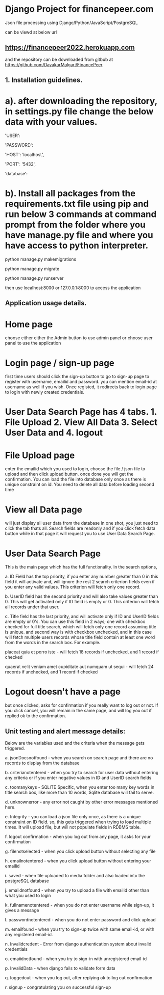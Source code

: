 # Django Project for financepeer.com

Json file processing using Django/Python/JavaScript/PostgreSQL 

can be viewd at below url 

## https://financepeer2022.herokuapp.com
and the repository can be downloaded from gitbub at https://github.com/DayakarMalgari/FinancePeer

## 1. Installation guidelines.
# a). after downloading the repository, in settings.py file change the below data with your values.
 'USER': 

 'PASSWORD':

 'HOST': 'localhost',

 'PORT': '5432',

 'database':

 
# b). Install all packages from the requirements.txt file using pip and run below 3 commands at command prompt from the folder where you have manage.py file and where you have access to python interpreter.
     
 python manage.py makemigrations

 python manage.py migrate

 python manage.py runserver

 then use localhost:8000 or 127.0.0.1:8000 to access the application

## Application usage details.
# Home page
  choose either either the Admin button to use admin panel or choose user panel to use the application
# Login page / sign-up page
  first time users should click the sign-up button to go to sign-up page to register with username, emailid and password.
  you can mention email-id at username as well if you wish.
   Once registed, it redirects back to login page to login with newly created credentials.
# User Data Search Page has 4 tabs. 1. File Upload 2. View All Data 3. Select User Data    and 4. logout 
# File Upload page
 enter the emailid which you used to login, choose the file / json file to upload and then click upload button.
 once done you will get the confirmation. You can load the file into database only once as there is unique constraint on id.
 You need to delete all data before loading second time
# View all Data page
 will just display all user data from the database in one shot, you just need to click the tab thats all.
 Search fields are readonly and if you click fetch data button while in that page it will request you to use User Data Search Page.
# User Data Search Page
  This is the main page which has the full functionality. In the search options,

  a. ID Field has the top priority, if you enter any number greater than 0 in this field it will activate and, 
  will ignore the rest 2 search criterion fields even if you enter any valid values. This criterion will fetch only one record.

  b. UserID field has the second priority and will also take values greater than 0. This will get activated only if ID field is empty or 0. This criterion will fetch all records under that user.

  c. Title field has the last priority, and will activate only if ID and UserID fields are empty or 0's.
  You can use this field in 2 ways; one with checkbox checked for full title search, which will fetch only one record assuming title is unique.
  and second way is with checkbox unchecked, and in this case will fetch multiple users records whose title field contain at least one word from
  the words in the search box. For example.

  placeat quia et porro iste                                - will fetch 18 records if unchecked, and 1 record if checked

  quaerat velit veniam amet cupiditate aut numquam ut sequi - will fetch 24 records if unchecked, and 1 record if checked

# Logout doesn't have a page
  but once clicked, asks for confirmation if you really want to log out or not. 
  If you click cancel, you will remain in the same page, and will log you out if replied ok to the confirmation.


## Unit testing and alert message details:
Below are the variables used and the criteria when the message gets triggered.

 a. jsonDocsnotfound       - when you search on search page and there are no records to display from the database

 b. criterianotentered     - when you try to search for user data without entering any criteria or if you enter negative values in ID and UserID search fields

 c. toomanykeys            - SQLITE Specific, when you enter too many key words in title search box, like more than 10 words, Sqlite database will fail to serve.

 d. unknownerror           - any error not caught by other error messages mentioned here.

 e. Integrity              - you can load a json file only once, as there is a unique constraint on ID field. so, this gets triggered when trying to load multiple times. It will upload file, but will not populate fields in RDBMS table. 

 f. logout confirmation    - when you log out from any page, it asks for your confirmation

 g. filenotselected        - when you click upload button without selecting any file

 h. emailnotentered        - when you click upload button without entering your emailid

 i. saved                  - when file uploaded to media folder and also loaded into the postgreSQL database

 j. emaiidnotfound         - when you try to upload a file with emailid other than what you used to login

 k. fullnamenotentered     - when you do not enter username while sign-up, it gives a message

 l. passwordnotentered     - when you do not enter password and click upload

 m. emailfound             - when you try to sign-up twice with same email-id, or with any registered email-id.

 n. Invalidcredent         - Error from django authentication system about invalid credentials

 o. emaiidnotfound         - when you try to sign-in with unregistered email-id

 p. InvalidData            - when django fails to validate form data

 q. loggedout              - when you log out, after replying ok to log out confirmation

 r. signup                 - congratulating you on successful sign-up

 
